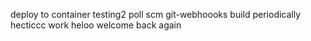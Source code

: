deploy to container testing2
poll scm
git-webhoooks
build periodically
hecticcc work 
heloo welcome back again
